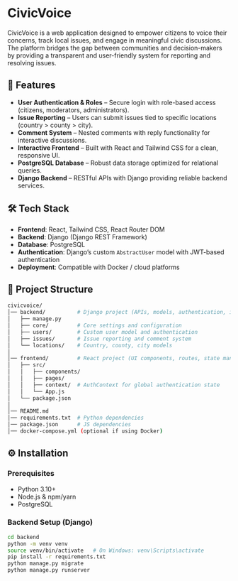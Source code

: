 # CivicVoice

CivicVoice is a web application designed to empower citizens to voice their concerns, track local issues, and engage in meaningful civic discussions. The platform bridges the gap between communities and decision-makers by providing a transparent and user-friendly system for reporting and resolving issues.  

## 🚀 Features
- **User Authentication & Roles** – Secure login with role-based access (citizens, moderators, administrators).  
- **Issue Reporting** – Users can submit issues tied to specific locations (country > county > city).  
- **Comment System** – Nested comments with reply functionality for interactive discussions.  
- **Interactive Frontend** – Built with React and Tailwind CSS for a clean, responsive UI.  
- **PostgreSQL Database** – Robust data storage optimized for relational queries.  
- **Django Backend** – RESTful APIs with Django providing reliable backend services.  

## 🛠️ Tech Stack
- **Frontend**: React, Tailwind CSS, React Router DOM  
- **Backend**: Django (Django REST Framework)  
- **Database**: PostgreSQL  
- **Authentication**: Django’s custom `AbstractUser` model with JWT-based authentication  
- **Deployment**: Compatible with Docker / cloud platforms  

## 📂 Project Structure
```bash
civicvoice/
│── backend/          # Django project (APIs, models, authentication, issue tracking)
│   ├── manage.py
│   ├── core/         # Core settings and configuration
│   ├── users/        # Custom user model and authentication
│   ├── issues/       # Issue reporting and comment system
│   └── locations/    # Country, county, city models
│
│── frontend/         # React project (UI components, routes, state management)
│   ├── src/
│   │   ├── components/
│   │   ├── pages/
│   │   ├── context/  # AuthContext for global authentication state
│   │   └── App.js
│   └── package.json
│
│── README.md
│── requirements.txt  # Python dependencies
│── package.json      # JS dependencies
│── docker-compose.yml (optional if using Docker)
```

## ⚙️ Installation

### Prerequisites
- Python 3.10+  
- Node.js & npm/yarn  
- PostgreSQL  

### Backend Setup (Django)
```bash
cd backend
python -m venv venv
source venv/bin/activate   # On Windows: venv\Scripts\activate
pip install -r requirements.txt
python manage.py migrate
python manage.py runserver
```
